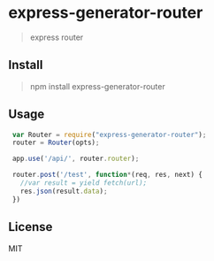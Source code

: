 # express-generator-router

> express router



## Install

>npm install express-generator-router



## Usage

 ``` js
  var Router = require("express-generator-router");
  router = Router(opts);

  app.use('/api/', router.router);

  router.post('/test', function*(req, res, next) {
    //var result = yield fetch(url);
    res.json(result.data);
  })

 ```



## License

MIT


